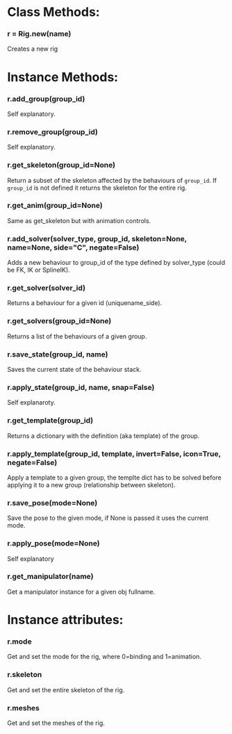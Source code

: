 # Class Methods:

### r = Rig.new(name)
Creates a new rig

# Instance Methods:

### r.add_group(group_id)
Self explanatory.

### r.remove_group(group_id)
Self explanatory.

### r.get_skeleton(group_id=None)
Return a subset of the skeleton affected by the behaviours of `group_id`.
If `group_id` is not defined it returns the skeleton for the entire rig.

### r.get_anim(group_id=None)
Same as get_skeleton but with animation controls.

### r.add_solver(solver_type, group_id, skeleton=None, name=None, side="C", negate=False)
Adds a new behaviour to group_id of the type defined by solver_type (could be FK, IK or SplineIK).

### r.get_solver(solver_id)
Returns a behaviour for a given id (uniquename_side).

### r.get_solvers(group_id=None)
Returns a list of the behaviours of a given group.

### r.save_state(group_id, name)
Saves the current state of the behaviour stack.

### r.apply_state(group_id, name, snap=False)
Self explanaroty.

### r.get_template(group_id)
Returns a dictionary with the definition (aka template) of the group.

### r.apply_template(group_id, template, invert=False, icon=True, negate=False)
Apply a template to a given group, the templte dict has to be solved before applying
it to a new group (relationship between skeleton).

### r.save_pose(mode=None)
Save the pose to the given mode, if None is passed it uses the current mode.

### r.apply_pose(mode=None)
Self explanatory

### r.get_manipulator(name)
Get a manipulator instance for a given obj fullname.

# Instance attributes:

### r.mode
Get and set the mode for the rig, where 0=binding and 1=animation.

### r.skeleton
Get and set the entire skeleton of the rig.

### r.meshes
Get and set the meshes of the rig.


